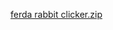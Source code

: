 [ferda rabbit clicker.zip](https://github.com/Ferdarabbit/Ferdarabbit/files/13191703/ferda.rabbit.clicker.zip)
